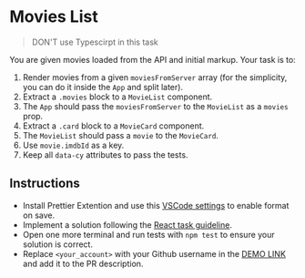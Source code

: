 # Movies List

> DON'T use Typescirpt in this task

You are given movies loaded from the API and initial markup. Your task is to:

1. Render movies from a given `moviesFromServer` array (for the simplicity, you can do it inside the `App` and split later).
1. Extract a `.movies` block to a `MovieList` component.
1. The `App` should pass the `moviesFromServer` to the `MovieList` as a `movies` prop.
1. Extract a `.card` block to a `MovieCard` component.
1. The `MovieList` should pass a `movie` to the `MovieCard`.
1. Use `movie.imdbId` as a key.
1. Keep all `data-cy` attributes to pass the tests.

## Instructions
- Install Prettier Extention and use this [VSCode settings](https://mate-academy.github.io/fe-program/tools/vscode/settings.json) to enable format on save.
- Implement a solution following the [React task guideline](https://github.com/mate-academy/react_task-guideline#react-tasks-guideline).
- Open one more terminal and run tests with `npm test` to ensure your solution is correct.
- Replace `<your_account>` with your Github username in the [DEMO LINK](https://Aleksandra-hub.github.io/react_movies-list-js/) and add it to the PR description.
